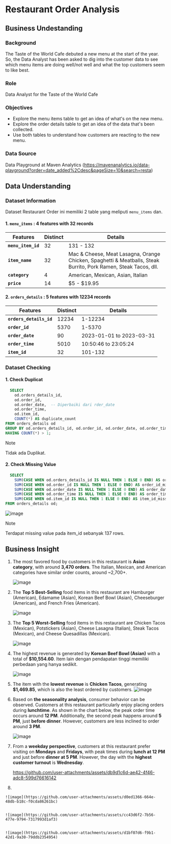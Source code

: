 # Restaurant Order Analysis

## Business Undestanding
### **Background**  
The Taste of the World Cafe debuted a new menu at the start of the year. So, the Data Analyst has been asked to dig into the customer data to see which menu items are doing well/not well and what the top customers seem to like best.  

### **Role**  
Data Analyst for the Taste of the World Cafe  

### **Objectives**  
- Explore the menu items table to get an idea of what's on the new menu.  
- Explore the order details table to get an idea of the data that's been collected.  
- Use both tables to understand how customers are reacting to the new menu.  

### **Data Source**  
Data Playground at Maven Analytics
(https://mavenanalytics.io/data-playground?order=date_added%2Cdesc&pageSize=10&search=resta)

## Data Understanding
### Dataset Information
Dataset Restaurant Order ini memiliki 2 table yang meliputi `menu_items` dan.

#### 1. `menu_items` : 4 features with 32 records

| **Features**      | **Distinct** | **Details**                                                                                                          |
|-------------------|--------------|----------------------------------------------------------------------------------------------------------------------|
| **`menu_item_id`**| 32           | 131 - 132                                                                               |
| **`item_name`**   | 32           | Mac & Cheese, Meat Lasagna, Orange Chicken, Spaghetti & Meatballs, Steak Burrito, Pork Ramen, Steak Tacos, dll.      |
| **`category`**    | 4            | American, Mexican, Asian, Italian                                                                                   |
| **`price`**       | 14            | $5 - $19.95|

#### 2. `orders_details` : 5 features with 12234 records

| **Features**      | **Distinct** | **Details**                                                                                                          |
|-------------------|--------------|----------------------------------------------------------------------------------------------------------------------|
| **`orders_details_id`**| 12234           | 1-12234                                                                              |
| **`order_id`**   | 5370           | 1-5370      |
| **`order_date`**    | 90            | 2023-01-01 to 2023-03-31                                                                                 |
| **`order_time`**       | 5010            | 10:50:46 to 23:05:24|
| **`item_id`**       | 32            | 101-132|

### Dataset Checking

#### 1. Check Duplicat
  
```sql
  SELECT 
    od.orders_details_id,
    od.order_id,
    od.order_date,  -- Diperbaiki dari rder_date
    od.order_time,
    od.item_id, 
    COUNT(*) AS duplicate_count
FROM orders_details od
GROUP BY od.orders_details_id, od.order_id, od.order_date, od.order_time, od.item_id
HAVING COUNT(*) > 1;
```

> [!NOTE]
> Tidak ada Duplikat.


#### 2. Check Missing Value

```sql
  SELECT 
    SUM(CASE WHEN od.orders_details_id IS NULL THEN 1 ELSE 0 END) AS orders_details_id_missing,
    SUM(CASE WHEN od.order_id IS NULL THEN 1 ELSE 0 END) AS order_id_missing,
    SUM(CASE WHEN od.order_date IS NULL THEN 1 ELSE 0 END) AS order_date_missing,
    SUM(CASE WHEN od.order_time IS NULL THEN 1 ELSE 0 END) AS order_time_missing,
    SUM(CASE WHEN od.item_id IS NULL THEN 1 ELSE 0 END) AS item_id_missing
FROM orders_details od;
```

![image](https://github.com/user-attachments/assets/a4f8d9cd-65f7-4d27-a942-84835bcf6426)

> [!NOTE]
> Terdapat missing value pada item_id sebanyak 137 rows.


## Business Insight

1. The most favored food by customers in this restaurant is **Asian category**, with around **3,470 orders**. The Italian, Mexican, and American categories have similar order counts, around ~2,700+.

   ![image](https://github.com/user-attachments/assets/f62242a0-0869-400e-b189-f5c8c3672f7f)


3. The **Top 5 Best-Selling** food items in this restaurant are Hamburger (American), Edamame (Asian), Korean Beef Bowl (Asian), Cheeseburger (American), and French Fries (American).
   
   

      ![image](https://github.com/user-attachments/assets/db3221e8-8635-4aa7-a984-78ba09d019c1)

4.  The **Top 5 Worst-Selling** food items in this restaurant are Chicken Tacos (Mexican), Potstickers (Asian), Cheese Lasagna (Italian), Steak Tacos (Mexican), and Cheese Quesadillas (Mexican).
   
      ![image](https://github.com/user-attachments/assets/d1f1a04c-a2d3-4677-ab1d-9a580aa3a2e9)
5.  The highest revenue is generated by **Korean Beef Bowl (Asian)** with a total of **$10,554.60**. Item lain dengan pendapatan tinggi memiliki perbedaan yang hanya sedikit.
   
    ![image](https://github.com/user-attachments/assets/f55948ab-cd6a-4998-a464-cf1c0bf7af29)

6.  The item with the **lowest revenue** is **Chicken Tacos**, generating **$1,469.85**, which is also the least ordered by customers.
    ![image](https://github.com/user-attachments/assets/e663bb50-f1a2-499a-9e59-34d232874bd4)

7.  Based on **the seasonality analysis**, consumer behavior can be observed. Customers at this restaurant particularly enjoy placing orders during **lunchtime**. As shown in the chart below, the peak order time occurs around **12 PM**. Additionally, the second peak happens around **5 PM**, just **before dinner**. However, customers are less inclined to order around **3 PM**.
   
    ![image](https://github.com/user-attachments/assets/00c58a50-d1bf-45cd-bbcc-06be0ccf1027)

8. From a **weekday perspective**, customers at this restaurant prefer visiting on **Mondays** and **Fridays**, with peak times during **lunch at 12 PM** and just before **dinner at 5 PM**. However, the day with the **highest customer turnout** is **Wednesday**.

    
    https://github.com/user-attachments/assets/db9d1c6d-ae42-4f46-adc8-599d76616142


9. 
   
    ![image](https://github.com/user-attachments/assets/d0ed1366-664e-48db-b18c-f0cda86261bc)
    

    ![image](https://github.com/user-attachments/assets/cc43d6f2-7b56-477e-9794-7317993d1af3)
    

    ![image](https://github.com/user-attachments/assets/d1bf07d6-f9b1-42d1-9a30-79ddb2354954)




    

